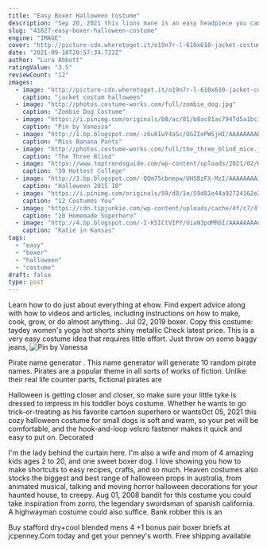 ```yaml
---
title: "Easy Boxer Halloween Costume"
description: "Sep 20, 2021 this lions mane is an easy headpiece you can throw on your pooch but is particularly good for larger dogs you cant wrestle into a full costume. The extra-large size is meant to fit dogs with"
slug: "41827-easy-boxer-halloween-costume"
engine: "IMAGE"
cover: "http://picture-cdn.wheretoget.it/o19n7r-l-610x610-jacket-costum-halloween-boxer-boxing-outfit-robe-silk-gloves.jpg"
date: "2021-09-18T20:57:34.722Z"
author: "Lura Abbott"
ratingValue: "3.5"
reviewCount: "12"
images:
  - image: "http://picture-cdn.wheretoget.it/o19n7r-l-610x610-jacket-costum-halloween-boxer-boxing-outfit-robe-silk-gloves.jpg"
    caption: "jacket costum halloween"
  - image: "http://photos.costume-works.com/full/zombie_dog.jpg"
    caption: "Zombie Dog Costume"
  - image: "https://i.pinimg.com/originals/b8/ac/81/b8ac81ac7947d5a1bc1cf12e4329f243.jpg"
    caption: "Pin by Vanessa"
  - image: "http://1.bp.blogspot.com/-z6u0IwY4aSc/UGZIePWSjHI/AAAAAAAABy8/_IDcW-9SQWc/s1600/halloweenmime.jpg"
    caption: "Miss Banana Pants"
  - image: "http://photos.costume-works.com/full/the_three_blind_mice.jpg"
    caption: "The Three Blind"
  - image: "https://www.toptrendsguide.com/wp-content/uploads/2021/02/Hot-College-Halloween-Costumes-560x350.jpg"
    caption: "39 Hottest College"
  - image: "http://3.bp.blogspot.com/-QQm75cbnepw/UHSBzFX-MzI/AAAAAAAAJJo/adO2te7sW6g/s1600/vintage+halloween+costumes+6.jpg"
    caption: "Halloween 2015 10"
  - image: "https://i.pinimg.com/originals/59/d8/1e/59d81e44a92724162e2d8b6cbfcd8798.jpg"
    caption: "12 Costumes You"
  - image: "https://cdn.tipjunkie.com/wp-content/uploads/cache/4f/c7/4fc7cc294b3163e1fd26a1b4b37321f6.jpg"
    caption: "20 Homemade Superhero"
  - image: "http://4.bp.blogspot.com/-I-KSICtVIPY/UiaN3pdMR6I/AAAAAAAACzs/CiT9-FtcLA4/s1600/339574_2129753645711_824184899_o.jpg"
    caption: "Katie in Kansas"
tags:
  - "easy"
  - "boxer"
  - "halloween"
  - "costume"
draft: false
type: post
---
```


Learn how to do just about everything at ehow. Find expert advice along with how to videos and articles, including instructions on how to make, cook, grow, or do almost anything.. Jul 02, 2019 boxer. Copy this costume: taydey women's yoga hot shorts shiny metallic Check latest price. This is a very easy costume idea that requires little effort. Just throw on some baggy jeans,
![Pin by Vanessa](https://i.pinimg.com/originals/b8/ac/81/b8ac81ac7947d5a1bc1cf12e4329f243.jpg "Pin by Vanessa")

Pirate name generator . This name generator will generate 10 random pirate names. Pirates are a popular theme in all sorts of works of fiction. Unlike their real life counter parts, fictional pirates are
<!--inArticleAds-->

<!--galleryOne-->

Halloween is getting closer and closer, so make sure your little tyke is dressed to impress in his toddler boys costume. Whether he wants to go trick-or-treating as his favorite cartoon superhero or wantsOct 05, 2021 this cozy halloween costume for small dogs is soft and warm, so your pet will be comfortable, and the hook-and-loop velcro fastener makes it quick and easy to put on. Decorated
<!--inArticleAds-->

<!--galleryTwo-->

I'm the lady behind the curtain here. I'm also a wife and mom of 4 amazing kids ages 2 to 20, and one sweet boxer dog. I love showing you how to make shortcuts to easy recipes, crafts, and so much. Heaven costumes also stocks the biggest and best range of halloween props in australia, from animated musical, talking and moving horror halloween decorations for your haunted house, to creepy. Aug 01, 2008 bandit  for this costume you could take inspiration from zorro, the legendary swordsman of spanish california. A highwayman costume could also suffice. Bank robber  this is an
<!--galleryThree-->

Buy stafford dry+cool blended mens 4 +1 bonus pair boxer briefs at jcpenney.Com today and get your penney's worth. Free shipping available